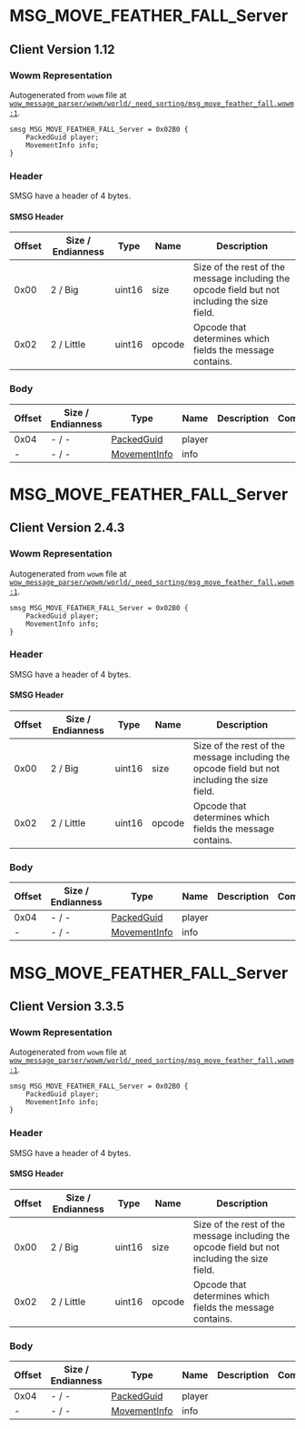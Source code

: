 # MSG_MOVE_FEATHER_FALL_Server

## Client Version 1.12

### Wowm Representation

Autogenerated from `wowm` file at [`wow_message_parser/wowm/world/_need_sorting/msg_move_feather_fall.wowm:1`](https://github.com/gtker/wow_messages/tree/main/wow_message_parser/wowm/world/_need_sorting/msg_move_feather_fall.wowm#L1).
```rust,ignore
smsg MSG_MOVE_FEATHER_FALL_Server = 0x02B0 {
    PackedGuid player;
    MovementInfo info;
}
```
### Header

SMSG have a header of 4 bytes.

#### SMSG Header

| Offset | Size / Endianness | Type   | Name   | Description |
| ------ | ----------------- | ------ | ------ | ----------- |
| 0x00   | 2 / Big           | uint16 | size   | Size of the rest of the message including the opcode field but not including the size field.|
| 0x02   | 2 / Little        | uint16 | opcode | Opcode that determines which fields the message contains.|

### Body

| Offset | Size / Endianness | Type | Name | Description | Comment |
| ------ | ----------------- | ---- | ---- | ----------- | ------- |
| 0x04 | - / - | [PackedGuid](../spec/packed-guid.md) | player |  |  |
| - | - / - | [MovementInfo](movementinfo.md) | info |  |  |

# MSG_MOVE_FEATHER_FALL_Server

## Client Version 2.4.3

### Wowm Representation

Autogenerated from `wowm` file at [`wow_message_parser/wowm/world/_need_sorting/msg_move_feather_fall.wowm:1`](https://github.com/gtker/wow_messages/tree/main/wow_message_parser/wowm/world/_need_sorting/msg_move_feather_fall.wowm#L1).
```rust,ignore
smsg MSG_MOVE_FEATHER_FALL_Server = 0x02B0 {
    PackedGuid player;
    MovementInfo info;
}
```
### Header

SMSG have a header of 4 bytes.

#### SMSG Header

| Offset | Size / Endianness | Type   | Name   | Description |
| ------ | ----------------- | ------ | ------ | ----------- |
| 0x00   | 2 / Big           | uint16 | size   | Size of the rest of the message including the opcode field but not including the size field.|
| 0x02   | 2 / Little        | uint16 | opcode | Opcode that determines which fields the message contains.|

### Body

| Offset | Size / Endianness | Type | Name | Description | Comment |
| ------ | ----------------- | ---- | ---- | ----------- | ------- |
| 0x04 | - / - | [PackedGuid](../spec/packed-guid.md) | player |  |  |
| - | - / - | [MovementInfo](movementinfo.md) | info |  |  |

# MSG_MOVE_FEATHER_FALL_Server

## Client Version 3.3.5

### Wowm Representation

Autogenerated from `wowm` file at [`wow_message_parser/wowm/world/_need_sorting/msg_move_feather_fall.wowm:1`](https://github.com/gtker/wow_messages/tree/main/wow_message_parser/wowm/world/_need_sorting/msg_move_feather_fall.wowm#L1).
```rust,ignore
smsg MSG_MOVE_FEATHER_FALL_Server = 0x02B0 {
    PackedGuid player;
    MovementInfo info;
}
```
### Header

SMSG have a header of 4 bytes.

#### SMSG Header

| Offset | Size / Endianness | Type   | Name   | Description |
| ------ | ----------------- | ------ | ------ | ----------- |
| 0x00   | 2 / Big           | uint16 | size   | Size of the rest of the message including the opcode field but not including the size field.|
| 0x02   | 2 / Little        | uint16 | opcode | Opcode that determines which fields the message contains.|

### Body

| Offset | Size / Endianness | Type | Name | Description | Comment |
| ------ | ----------------- | ---- | ---- | ----------- | ------- |
| 0x04 | - / - | [PackedGuid](../spec/packed-guid.md) | player |  |  |
| - | - / - | [MovementInfo](movementinfo.md) | info |  |  |

